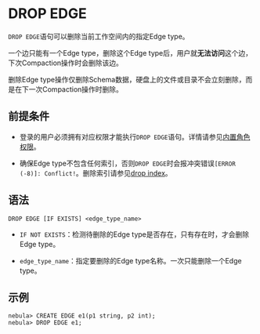 # DROP EDGE

`DROP EDGE`语句可以删除当前工作空间内的指定Edge type。

一个边只能有一个Edge type，删除这个Edge type后，用户就**无法访问**这个边，下次Compaction操作时会删除该边。

删除Edge type操作仅删除Schema数据，硬盘上的文件或目录不会立刻删除，而是在下一次Compaction操作时删除。

## 前提条件

- 登录的用户必须拥有对应权限才能执行`DROP EDGE`语句。详情请参见[内置角色权限](../../7.data-security/1.authentication/3.role-list.md)。

- 确保Edge type不包含任何索引，否则`DROP EDGE`时会报冲突错误`[ERROR (-8)]: Conflict!`。删除索引请参见[drop index](../14.native-index-statements/6.drop-native-index.md)。

## 语法

```ngql
DROP EDGE [IF EXISTS] <edge_type_name>
```

- `IF NOT EXISTS`：检测待删除的Edge type是否存在，只有存在时，才会删除Edge type。

- `edge_type_name`：指定要删除的Edge type名称。一次只能删除一个Edge type。

## 示例

```ngql
nebula> CREATE EDGE e1(p1 string, p2 int);
nebula> DROP EDGE e1;
```
